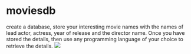 # moviesdb
create a database, store your interesting movie names with the names of lead actor, actress, year of release and the director name. Once you have stored the details, then use any programming language of your choice to retrieve the details.
![](images/https://github.com/kiniroshini/moviesdb/blob/main/Screenshot%20(4).png)
